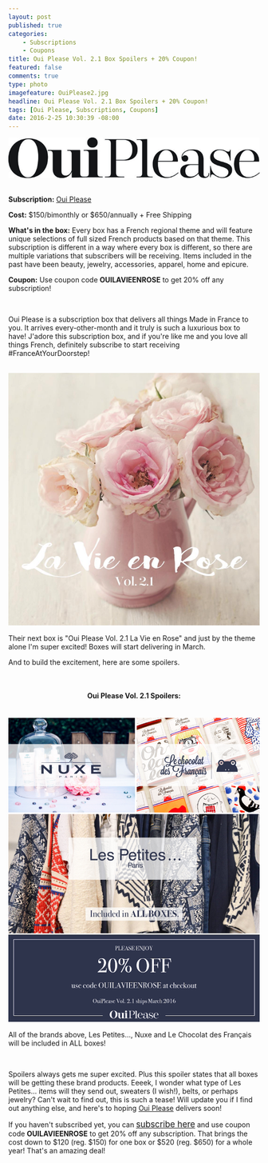 ```yaml
---
layout: post
published: true
categories: 
    - Subscriptions
    - Coupons
title: Oui Please Vol. 2.1 Box Spoilers + 20% Coupon!
featured: false
comments: true
type: photo
imagefeature: OuiPlease2.jpg
headline: Oui Please Vol. 2.1 Box Spoilers + 20% Coupon!
tags: [Oui Please, Subscriptions, Coupons]
date: 2016-2-25 10:30:39 -08:00
---
```


<center><a href="http://ouipleasebox.com" target="_blank">
<img src="/images/OuiPleaseLogo.jpg" border="0" style="border:none;max-width:100%;" alt="Oui Please" />
</a></center>
<br>
<p><b>Subscription:</b> <a href="http://ouipleasebox.com" target="_blank">Oui Please</a></p>
<p><b>Cost:</b> $150/bimonthly or $650/annually + Free Shipping</p>
<p><b>What's in the box:</b> Every box has a French regional theme and will feature unique selections of full sized French products based on that theme. This subscription is different in a way where every box is different, so there are multiple variations that subscribers will be receiving. Items included in the past have been beauty, jewelry, accessories, apparel, home and epicure.</p>
<p><b>Coupon:</b> Use coupon code <b>OUILAVIEENROSE</b> to get 20% off any subscription!</p>
<br>

<p>Oui Please is a subscription box that delivers all things Made in France to you. It arrives every-other-month and it truly is such a luxurious box to have! J'adore this subscription box, and if you're like me and you love all things French, definitely subscribe to start receiving #FranceAtYourDoorstep!</p>

<br>

<center><a href="http://ouipleasebox.com" target="_blank">
<img src="/images/OuiPleaseVol21.png" border="0" style="border:none;max-width:100%;" alt="Oui Please Vol. 2.1 La Vie en Rose" />
</a></center>

<p><i class="icon-dropbox"></i> Their next box is "Oui Please Vol. 2.1 La Vie en Rose" and just by the theme alone I'm super excited! Boxes will start delivering in March.</p>

<p>And to build the excitement, here are some spoilers.</p>

<br>

<center><H4>Oui Please Vol. 2.1 Spoilers:</H4></center>

<br>

<center><a href="http://ouipleasebox.com" target="_blank">
<img src="/images/OuiPleaseVol21Spoilers.jpg" border="0" style="border:none;max-width:100%;" alt="Oui Please 2.1 Spoilers" />
</a></center>

<p>All of the brands above, Les Petites..., Nuxe and Le Chocolat des Français will be included in ALL boxes!</p>

<br>

<p><i class="icon-exclamation-sign"></i> Spoilers always gets me super excited. Plus this spoiler states that all boxes will be getting these brand products. Eeeek, I wonder what type of Les Petites... items will they send out, sweaters (I wish!), belts, or perhaps jewelry? Can't wait to find out, this is such a tease! Will update you if I find out anything else, and here's to hoping <a href="http://ouipleasebox.com" target="_blank">Oui Please</a> delivers soon!</p>

<p>If you haven't subscribed yet, you can <a href="http://ouipleasebox.com" target="_blank"><big>subscribe here</big></a> and use coupon code <b>OUILAVIEENROSE</b> to get 20% off any subscription. That brings the cost down to $120 (reg. $150) for one box or $520 (reg. $650) for a whole year! That's an amazing deal!</p>
